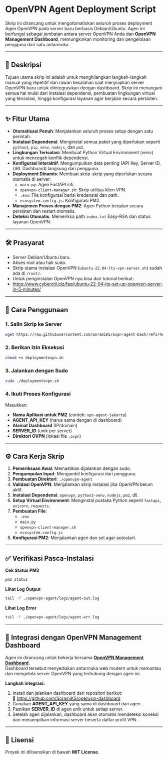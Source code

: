 # OpenVPN Agent Deployment Script

Skrip ini dirancang untuk mengotomatiskan seluruh proses deployment Agen OpenVPN pada server baru berbasis Debian/Ubuntu. Agen ini berfungsi sebagai jembatan antara server OpenVPN Anda dan **OpenVPN Management Dashboard**, memungkinkan monitoring dan pengelolaan pengguna dari satu antarmuka.

---

## 📜 Deskripsi

Tujuan utama skrip ini adalah untuk menghilangkan langkah-langkah manual yang repetitif dan rawan kesalahan saat menyiapkan server OpenVPN baru untuk diintegrasikan dengan dashboard. Skrip ini menangani semua hal mulai dari instalasi dependensi, pembuatan lingkungan virtual yang terisolasi, hingga konfigurasi layanan agar berjalan secara persisten.

---

## ✨ Fitur Utama

- **Otomatisasi Penuh**: Menjalankan seluruh proses setup dengan satu perintah.
- **Instalasi Dependensi**: Menginstal semua paket yang diperlukan seperti `python3`, `pip`, `venv`, `nodejs`, dan `pm2`.
- **Lingkungan Terisolasi**: Membuat Python Virtual Environment (venv) untuk mencegah konflik dependensi.
- **Konfigurasi Interaktif**: Mengumpulkan data penting (API Key, Server ID, URL Dashboard) langsung dari pengguna.
- **Deployment Dinamis**: Membuat skrip-skrip yang diperlukan secara otomatis di server:
  - `main.py`: Agen FastAPI inti.
  - `openvpn-client-manager.sh`: Skrip utilitas klien VPN.
  - `.env`: File konfigurasi berisi kredensial dan path.
  - `ecosystem.config.js`: Konfigurasi PM2.
- **Manajemen Proses dengan PM2**: Agen Python berjalan secara persisten dan restart otomatis.
- **Deteksi Otomatis**: Memeriksa path `index.txt` Easy-RSA dan status layanan OpenVPN.

---

## 🛠️ Prasyarat

- Server Debian/Ubuntu baru.
- Akses root atau hak sudo.
- Skrip utama instalasi OpenVPN (`ubuntu-22.04-lts-vpn-server.sh`) sudah ada di `/root/`.
- Untuk penginstalan OpenVPN nya bisa dari tutorial berikut:
- https://www.cyberciti.biz/faq/ubuntu-22-04-lts-set-up-openvpn-server-in-5-minutes/

---

## 🚀 Cara Penggunaan

### 1. Salin Skrip ke Server
```bash
wget https://raw.githubusercontent.com/SoramiKS/ovpn-agent-bash/refs/heads/main/deploymentovpn.sh
```

### 2. Berikan Izin Eksekusi
```bash
chmod +x deploymentovpn.sh
```

### 3. Jalankan dengan Sudo
```bash
sudo ./deploymentovpn.sh
```

### 4. Ikuti Proses Konfigurasi
Masukkan:
- **Nama Aplikasi untuk PM2** (contoh: `vpn-agent-jakarta`)
- **AGENT_API_KEY** (harus sama dengan di dashboard)
- **Alamat Dashboard** (IP/domain)
- **SERVER_ID** (unik per server)
- **Direktori OVPN** (lokasi file `.ovpn`)

---

## ⚙️ Cara Kerja Skrip

1. **Pemeriksaan Awal**: Memastikan dijalankan dengan sudo.
2. **Pengumpulan Input**: Mengambil konfigurasi dari pengguna.
3. **Pembuatan Direktori**: `./openvpn-agent`
4. **Validasi OpenVPN**: Menjalankan skrip instalasi jika OpenVPN belum aktif.
5. **Instalasi Dependensi**: `openvpn`, `python3-venv`, `nodejs`, `pm2`, dll.
6. **Setup Virtual Environment**: Menginstal pustaka Python seperti `fastapi`, `uvicorn`, `requests`.
7. **Pembuatan File**:
   - `.env`
   - `main.py`
   - `openvpn-client-manager.sh`
   - `ecosystem.config.js`
8. **Konfigurasi PM2**: Menjalankan agen dan set agar autostart.

---

## ✅ Verifikasi Pasca-Instalasi

**Cek Status PM2**
```bash
pm2 status
```

**Lihat Log Output**
```bash
tail -f ./openvpn-agent/logs/agent-out.log
```

**Lihat Log Error**
```bash
tail -f ./openvpn-agent/logs/agent-err.log
```

---

## 🔗 Integrasi dengan OpenVPN Management Dashboard

Agen ini dirancang untuk bekerja bersama [**OpenVPN Management Dashboard**](https://github.com/SoramiKS/openvpn-dashboard).  
Dashboard tersebut menyediakan antarmuka web modern untuk memantau dan mengelola server OpenVPN yang terhubung dengan agen ini.

**Langkah integrasi:**
1. Install dan jalankan dashboard dari repositori berikut:  
   🔗 https://github.com/SoramiKS/openvpn-dashboard
2. Gunakan **AGENT_API_KEY** yang sama di dashboard dan agen.
3. Pastikan **SERVER_ID** di agen unik untuk setiap server.
4. Setelah agen dijalankan, dashboard akan otomatis mendeteksi koneksi dan menampilkan informasi server beserta daftar profil VPN.

---


## 📜 Lisensi
Proyek ini dilisensikan di bawah **MIT License**.
